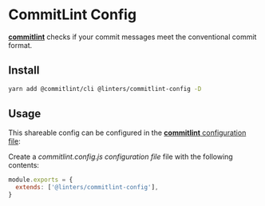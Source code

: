 # CommitLint Config

[**commitlint**](https://github.com/conventional-changelog/commitlint) checks if your commit messages meet the conventional commit format.

## Install

```sh
yarn add @commitlint/cli @linters/commitlint-config -D
```

## Usage

This shareable config can be configured in the [**commitlint** configuration file]():

Create a _commitlint.config.js configuration file_ file with the following contents:

```js
module.exports = {
  extends: ['@linters/commitlint-config'],
}
```

